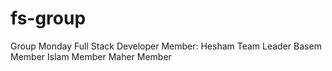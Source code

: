 # fs-group
Group Monday Full Stack Developer
Member:
Hesham  Team Leader
Basem   Member
Islam   Member
Maher   Member
